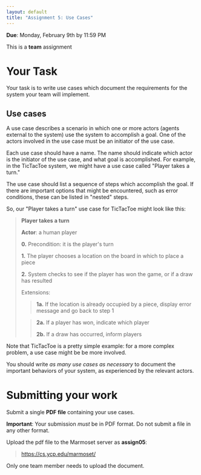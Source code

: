 ```yaml
---
layout: default
title: "Assignment 5: Use Cases"
---
```


**Due**: Monday, February 9th by 11:59 PM

This is a **team** assignment

# Your Task

Your task is to write use cases which document the requirements for the system your team will implement.

## Use cases

A use case describes a scenario in which one or more actors (agents external to the system) use the system to accomplish a goal. One of the actors involved in the use case must be an initiator of the use case.

Each use case should have a name. The name should indicate which actor is the initiator of the use case, and what goal is accomplished. For example, in the TicTacToe system, we might have a use case called "Player takes a turn."

The use case should list a sequence of steps which accomplish the goal. If there are important options that might be encountered, such as error conditions, these can be listed in "nested" steps.

So, our "Player takes a turn" use case for TicTacToe might look like this:

> **Player takes a turn**
>
> **Actor**: a human player
>
> **0.** Precondition: it is the player's turn
>
> **1.** The player chooses a location on the board in which to place a piece
>
> **2.** System checks to see if the player has won the game, or if a draw has resulted
>
> Extensions:
>
> > **1a.** If the location is already occupied by a piece, display error message and go back to step 1
>
> > **2a.** If a player has won, indicate which player
> >
> > **2b.** If a draw has occurred, inform players

Note that TicTacToe is a pretty simple example: for a more complex problem, a use case might be be more involved.

You should write *as many use cases as necessary* to document the important behaviors of your system, as experienced by the relevant actors.

# Submitting your work

Submit a single **PDF file** containing your use cases.

<div class="callout">
<b>Important</b>: Your submission <i>must</i> be in PDF format.
Do not submit a file in any other format.
</div>

Upload the pdf file to the Marmoset server as **assign05**:

> <https://cs.ycp.edu/marmoset/>

Only one team member needs to upload the document.
